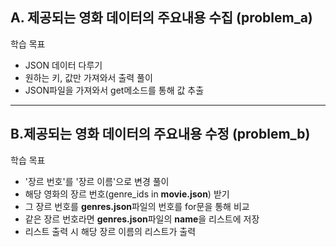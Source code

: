 ## A. 제공되는 영화 데이터의 주요내용 수집 (problem_a)
학습 목표
* JSON 데이터 다루기
* 원하는 키, 값만 가져와서 출력
풀이
* JSON파일을 가져와서 get메소드를 통해 값 추출

---

## B.제공되는 영화 데이터의 주요내용 수정 (problem_b)
학습 목표
* '장르 번호'를 '장르 이름'으로 변경 
풀이
* 해당 영화의 장르 번호(genre_ids in **movie.json**) 받기
* 그 장르 번호를 **genres.json**파일의 번호를 for문을 통해 비교
* 같은 장르 번호라면 **genres.json**파일의 **name**을 리스트에 저장
* 리스트 출력 시 해당 장르 이름의 리스트가 출력

